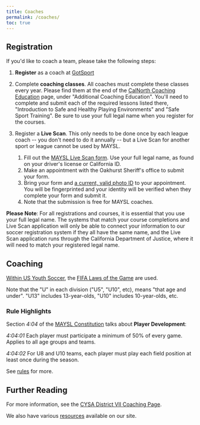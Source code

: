 ```yaml
---
title: Coaches
permalink: /coaches/
toc: true
---
```


## Registration

If you'd like to coach a team, please take the following steps:

1. **Register** as a coach at [GotSport](https://system.gotsport.com/programs/4K7316426?reg_role=coach
)

2. Complete **coaching classes**. All coaches must complete these classes every year.
   Please find them at the end of the [CalNorth Coaching Education](
   https://www.calnorth.org/coachingeducation) page, under "Additional Coaching Education".
   You'll need to complete and submit each of the required lessons listed there,
   "Introduction to Safe and Healthy Playing Environments" and "Safe Sport Training".
   Be sure to use your full legal name when you register for the courses.

3. Register a **Live Scan**. This only needs to be done once by each league coach --
   you don't need to do it annually -- but a Live Scan for another sport or league
   cannot be used by MAYSL.
   1. Fill out the [MAYSL Live Scan form](/files/maysl-livescan-2022.pdf).
      Use your full legal name, as found on your driver's license or California ID.
   2. Make an appointment with the Oakhurst Sheriff's office to submit your form.
   3. Bring your form and [a current, valid photo ID](https://oag.ca.gov/fingerprints/locations)
      to your appointment. You will be fingerprinted and your identity will be verified when
      they complete your form and submit it.
   4. Note that the submission is free for MAYSL coaches.

**Please Note**:
For all registrations and courses, it is essential that you use your full legal name.
The systems that match your course completions and Live Scan application will only be able
to connect your information to our soccer registration system if they all have the same name,
and the Live Scan application runs through the California Department of Justice, where it will
need to match your registered legal name.


## Coaching

[Within US Youth Soccer](https://www.usyouthsoccer.org/referees/rules-of-the-game/),
the [FIFA Laws of the Game](https://www.ussoccer.com/referee-program/laws-of-the-game)
are used.

Note that the "U" in each division ("U5", "U10", etc), means "that age and under".
"U13" includes 13-year-olds, "U10" includes 10-year-olds, etc.

### Rule Highlights

Section _4:04_ of the [MAYSL Constitution](/files/maysl-by-laws.pdf) talks about
**Player Development**:

_4:04:01_ Each player must participate a minimum of 50% of every game. Applies to all
age groups and teams.

_4:04:02_ For U8 and U10 teams, each player must play each field position
at least once during the season.

See [rules](/rules/) for more.


## Further Reading

For more information, see the [CYSA District VII Coaching Page](
https://cysadistrict7.org/for-coaches/).

We also have various [resources](/resources/) available on our site.
